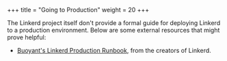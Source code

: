 +++
title = "Going to Production"
weight = 20
+++

The Linkerd project itself don't provide a formal guide for deploying Linkerd to
a production environment. Below are some external resources that might prove
helpful:

- [Buoyant's Linkerd Production Runbook](https://buoyant.io/linkerd-runbook),
  from the creators of Linkerd.
